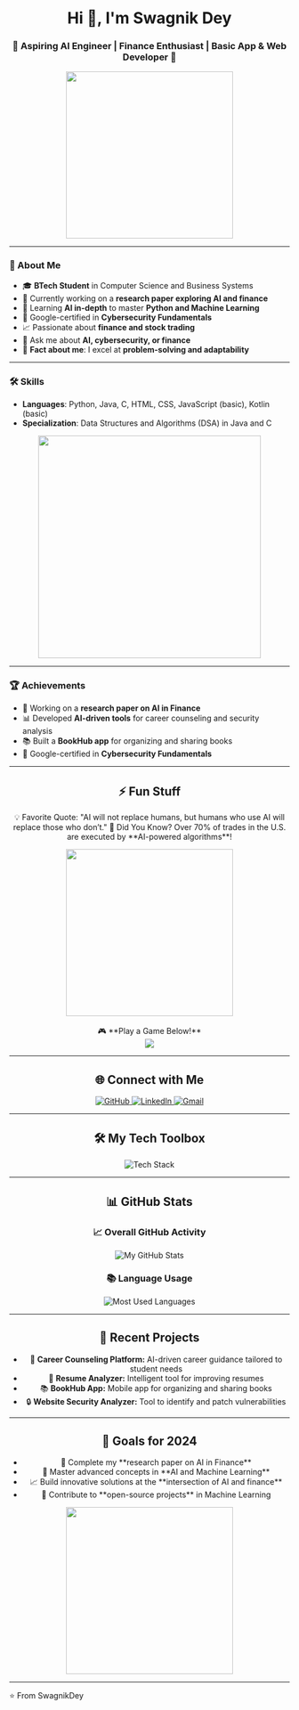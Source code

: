 <h1 align="center">Hi 👋, I'm Swagnik Dey</h1>
<h3 align="center">🚀 Aspiring AI Engineer | Finance Enthusiast | Basic App & Web Developer 🚀</h3>

<p align="center">
  <img src="https://media.giphy.com/media/f3iwJFOVOwuy7K6FFw/giphy.gif" width="300">
</p>

---

### 🌟 About Me  
- 🎓 **BTech Student** in Computer Science and Business Systems  
- 🔭 Currently working on a **research paper exploring AI and finance**  
- 🌱 Learning **AI in-depth** to master **Python and Machine Learning**  
- 🔐 Google-certified in **Cybersecurity Fundamentals**  
- 📈 Passionate about **finance and stock trading**  
- 💬 Ask me about **AI, cybersecurity, or finance**  
- 🧠 **Fact about me**: I excel at **problem-solving and adaptability**  

---

### 🛠️ Skills  
- **Languages**: Python, Java, C, HTML, CSS, JavaScript (basic), Kotlin (basic)  
- **Specialization**: Data Structures and Algorithms (DSA) in Java and C  

<p align="center">
  <img src="https://media.giphy.com/media/SWoSkN6DxTszqIKEqv/giphy.gif" width="400">
</p>

---

### 🏆 Achievements  
- 📝 Working on a **research paper on AI in Finance**  
- 📊 Developed **AI-driven tools** for career counseling and security analysis  
- 📚 Built a **BookHub app** for organizing and sharing books  
- 🏅 Google-certified in **Cybersecurity Fundamentals**

---

<h2 align="center">⚡ Fun Stuff</h2>
<div align="center">
  <p>
    💡 Favorite Quote: "AI will not replace humans, but humans who use AI will replace those who don’t."  
    🌌 Did You Know? Over 70% of trades in the U.S. are executed by **AI-powered algorithms**!
  </p>
  <img src="https://media.giphy.com/media/26xBI73gWquCBBCDe/giphy.gif" width="300">
  <br><br>
  🎮 **Play a Game Below!**
  <br>
  <a href="https://swagnik-game.netlify.app/" target="_blank">
    <img src="https://img.shields.io/badge/-Click_to_Play-brightgreen?style=for-the-badge">
  </a>
</div>

---

<h2 align="center">🌐 Connect with Me</h2>
<div align="center">
  <a href="https://github.com/swagnikdey">
    <img src="https://img.shields.io/badge/Github-211F1F?style=for-the-badge&logo=github&logoColor=white" alt="GitHub">
  </a>
  <a href="https://www.linkedin.com/in/swagnikdey">
    <img src="https://img.shields.io/badge/LinkedIn-0077B5?style=for-the-badge&logo=linkedin&logoColor=white" alt="LinkedIn">
  </a>
  <a href="mailto:swagnik.dey.official@gmail.com">
    <img src="https://img.shields.io/badge/Gmail-D14836?style=for-the-badge&logo=gmail&logoColor=white" alt="Gmail">
  </a>
</div>

---

<h2 align="center">🛠️ My Tech Toolbox</h2>
<div align="center">
  <img src="https://skillicons.dev/icons?i=python,java,c,html,css,js,jupyter,kotlin&perline=5" alt="Tech Stack">
</div>

---

<h2 align="center">📊 GitHub Stats</h2>
<div align="center">
  <h3>📈 Overall GitHub Activity</h3>
  <img alt="My GitHub Stats" src="https://github-readme-stats.vercel.app/api?username=Sw-Dy" />
  <br>
  <h3>📚 Language Usage</h3>
  <img alt="Most Used Languages" src="https://github-readme-stats.vercel.app/api/top-langs/?username=Sw-Dy&layout=pie" />
</div>

---

<h2 align="center">🎨 Recent Projects</h2>
<div align="center">
  <ul>
    <li>💼 <b>Career Counseling Platform:</b> AI-driven career guidance tailored to student needs</li>
    <li>📝 <b>Resume Analyzer:</b> Intelligent tool for improving resumes</li>
    <li>📚 <b>BookHub App:</b> Mobile app for organizing and sharing books</li>
    <li>🔒 <b>Website Security Analyzer:</b> Tool to identify and patch vulnerabilities</li>
  </ul>
</div>

---

<h2 align="center">🌱 Goals for 2024</h2>
<div align="center">
  <ul>
    <li>🚀 Complete my **research paper on AI in Finance**</li>
    <li>🎯 Master advanced concepts in **AI and Machine Learning**</li>
    <li>📈 Build innovative solutions at the **intersection of AI and finance**</li>
    <li>🌟 Contribute to **open-source projects** in Machine Learning</li>
  </ul>
  <img src="https://media.giphy.com/media/3o7abKhOpu0NwenH3O/giphy.gif" width="300">
</div>

---

⭐️ From SwagnikDey
